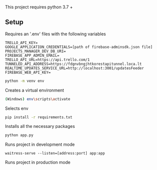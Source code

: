 This project requires python 3.7 +

## Setup

Requires an '.env' files with the following variables

```
TRELLO_API_KEY=
GOOGLE_APPLICATION_CREDENTIALS=[path of firebase-adminsdk.json file]
PROJECTS_MANAGER_DEV_DB_URI=
FIREBASE_APP_ADMIN_EMAIL=
TRELLO_API_URL=https://api.trello.com/1
TUNNELED_API_ADDRESS=https://fdgnvbngjhtkorestapitunnel.loca.lt
REALTIME_UPDATES_SERVICE_URL=http://localhost:3001/updatesFeeder
FIREBASE_WEB_API_KEY=
```

```sh
python -m venv env
```

Creates a virtual environment

```sh
(Windows) env\scripts\activate
```

Selects env

```sh
pip install -r requirements.txt
```

Installs all the necessary packages

```sh
python app.py
```

Runs project in development mode

```
waitress-serve --listen=[address:port] app:app
```

Runs project in production mode
